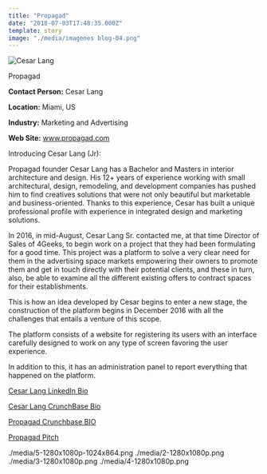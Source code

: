 ```yaml
---
title: "Propagad"
date: "2018-07-03T17:48:35.000Z"
template: story
image: "./media/imagenes blog-04.png"
---
```


![Cesar Lang](./media/cover-propagad.jpg)

<title-2 align="centered">Propagad</title-2>
 
**Contact Person:** Cesar Lang

**Location:** Miami, US

**Industry:** Marketing and Advertising

**Web Site:** www.propagad.com

<title-4>Introducing Cesar Lang (Jr):</title-4>

Propagad founder Cesar Lang has a Bachelor and Masters in interior architecture and design. His 12+ years of experience working with small architectural, design, remodeling, and development companies has pushed him to find creatives solutions that were not only beautiful but marketable and business-oriented. Thanks to this experience, Cesar has built a unique professional profile with experience in integrated design and marketing solutions.

In 2016, in mid-August, Cesar Lang Sr. contacted me, at that time Director of Sales of 4Geeks, to begin work on a project that they had been formulating for a good time. This project was a platform to solve a very clear need for them in the advertising space markets empowering their owners to promote them and get in touch directly with their potential clients, and these in turn, also, be able to examine all the different existing offers to contract spaces for their establishments.

This is how an idea developed by Cesar begins to enter a new stage, the construction of the platform begins in December 2016 with all the challenges that entails a venture of this scope.

The platform consists of a website for registering its users with an interface carefully designed to work on any type of screen favoring the user experience.

In addition to this, it has an administration panel to report everything that happened on the platform.

[Cesar Lang LinkedIn Bio](https://www.linkedin.com/in/cesarlang/)

[Cesar Lang CrunchBase Bio](https://www.crunchbase.com/person/cesar-lang#/entity)

[Propagad Crunchbase BIO](https://www.crunchbase.com/organization/propagad#/entity)

[Propagad Pitch](https://www.youtube.com/watch?v=uh78xpIeGzc)

<carousel folder='customer-success-stories'>
./media/5-1280x1080p-1024x864.png
./media/2-1280x1080p.png
./media/3-1280x1080p.png
./media/4-1280x1080p.png
</carousel>







